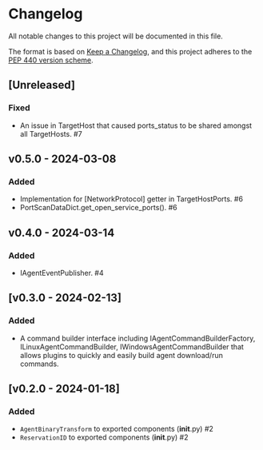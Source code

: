 # Changelog
All notable changes to this project will be documented in this
file.

The format is based on [Keep a
Changelog](https://keepachangelog.com/en/1.0.0/), and this project adheres to
the [PEP 440 version scheme](https://peps.python.org/pep-0440/#version-scheme).

## [Unreleased]
### Fixed
- An issue in TargetHost that caused ports_status to be shared amongst all
  TargetHosts. #7

## v0.5.0 - 2024-03-08
### Added
- Implementation for \[NetworkProtocol\] getter in TargetHostPorts. #6
- PortScanDataDict.get_open_service_ports(). #6


## v0.4.0 - 2024-03-14
### Added
- IAgentEventPublisher. #4

## [v0.3.0 - 2024-02-13]
### Added
- A command builder interface including IAgentCommandBuilderFactory,
  ILinuxAgentCommandBuilder, IWindowsAgentCommandBuilder that allows plugins to
  quickly and easily build agent download/run commands.

## [v0.2.0 - 2024-01-18]
### Added
- `AgentBinaryTransform` to exported components (__init__.py) #2
- `ReservationID` to exported components (__init__.py) #2
